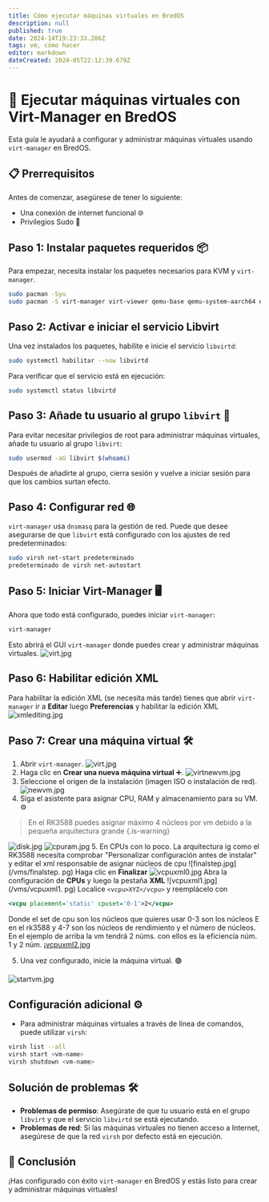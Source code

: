 ```yaml
---
title: Cómo ejecutar máquinas virtuales en BredOS
description: null
published: true
date: 2024-14T19:23:33.286Z
tags: vm, cómo hacer
editor: markdown
dateCreated: 2024-05T22:12:39.679Z
---
```


# 🚀 Ejecutar máquinas virtuales con Virt-Manager en BredOS

Esta guía le ayudará a configurar y administrar máquinas virtuales usando `virt-manager` en BredOS.

## 📋 Prerrequisitos

Antes de comenzar, asegúrese de tener lo siguiente:

- Una conexión de internet funcional 🌐
- Privilegios Sudo 🔑

## Paso 1: Instalar paquetes requeridos 📦

Para empezar, necesita instalar los paquetes necesarios para KVM y `virt-manager`.

```bash
sudo pacman -Syu
sudo pacman -S virt-manager virt-viewer qemu-base qemu-system-aarch64 edk2-aarch64 dnsmasq 
```

## Paso 2: Activar e iniciar el servicio Libvirt

Una vez instalados los paquetes, habilite e inicie el servicio `libvirtd`:

```bash
sudo systemctl habilitar --now libvirtd
```

Para verificar que el servicio está en ejecución:

```bash
sudo systemctl status libvirtd
```

## Paso 3: Añade tu usuario al grupo `libvirt` 👥

Para evitar necesitar privilegios de root para administrar máquinas virtuales, añade tu usuario al grupo `libvirt`:

```bash
sudo usermod -aG libvirt $(whoami)
```

Después de añadirte al grupo, cierra sesión y vuelve a iniciar sesión para que los cambios surtan efecto.

## Paso 4: Configurar red 🌐

`virt-manager` usa `dnsmasq` para la gestión de red. Puede que desee asegurarse de que `libvirt` está configurado con los ajustes de red predeterminados:

```bash
sudo virsh net-start predeterminado
predeterminado de virsh net-autostart
```

## Paso 5: Iniciar Virt-Manager 🖥️

Ahora que todo está configurado, puedes iniciar `virt-manager`:

```bash
virt-manager
```

Esto abrirá el GUI `virt-manager` donde puedes crear y administrar máquinas virtuales.
![virt.jpg](/vms/virt.jpg)

## Paso 6: Habilitar edición XML

Para habilitar la edición XML (se necesita más tarde) tienes que abrir `virt-manager` ir a **Editar** luego **Preferencias** y habilitar la edición XML
![xmlediting.jpg](/vms/xmlediting.jpg)

## Paso 7: Crear una máquina virtual 🛠️

1. Abrir `virt-manager`.
   ![virt.jpg](/vms/virt.jpg)
2. Haga clic en **Crear una nueva máquina virtual** ➕.
   ![virtnewvm.jpg](/vms/virtnewvm.jpg)
3. Seleccione el origen de la instalación (imagen ISO o instalación de red).
   ![newvm.jpg](/vms/newvm.jpg)
4. Siga el asistente para asignar CPU, RAM y almacenamiento para su VM. ⚙️

> En el RK3588 puedes asignar máximo 4 núcleos por vm debido a la pequeña arquitectura grande
> {.is-warning}

![disk.jpg](/vms/disk.jpg)
![cpuram.jpg](/vms/cpuram.jpg)
5. En CPUs con lo poco. La arquitectura ig como el RK3588 necesita comprobar "Personalizar configuración antes de instalar" y editar el xml responsable de asignar núcleos de cpu
![finalstep.jpg](/vms/finalstep. pg)
Haga clic en **Finalizar**
![vcpuxml0.jpg](/vms/vcpuxml0.jpg)
Abra la configuración de **CPUs** y luego la pestaña **XML**
![vcpuxml1.jpg](/vms/vcpuxml1. pg)
Localice `<vcpu>XYZ</vcpu>` y reemplácelo con

```xml
<vcpu placement='static' cpuset='0-1'>2</vcpu>
```

Donde el set de cpu son los núcleos que quieres usar 0-3 son los núcleos E en el rk3588 y 4-7 son los núcleos de rendimiento y el número de núcleos. En el ejemplo de arriba la vm tendrá 2 núms. con ellos es la eficiencia núm. 1 y 2 núm.
¡[vcpuxml2.jpg](/vms/vcpuxml2.jpg)

5. Una vez configurado, inicie la máquina virtual. 🟢

![startvm.jpg](/vms/startvm.jpg)

## Configuración adicional ⚙️

- Para administrar máquinas virtuales a través de línea de comandos, puede utilizar `virsh`:

```bash
virsh list --all
virsh start <vm-name>
virsh shutdown <vm-name>
```

## Solución de problemas 🛠️

- **Problemas de permiso**: Asegúrate de que tu usuario está en el grupo `libvirt` y que el servicio `libvirtd` se está ejecutando.
- **Problemas de red**: Si las máquinas virtuales no tienen acceso a Internet, asegúrese de que la red `virsh` por defecto está en ejecución.

## 🎉 Conclusión

¡Has configurado con éxito `virt-manager` en BredOS y estás listo para crear y administrar máquinas virtuales!
